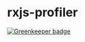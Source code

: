 # rxjs-profiler

[![Greenkeeper badge](https://badges.greenkeeper.io/grachpower/rxjs-profiler.svg)](https://greenkeeper.io/)
